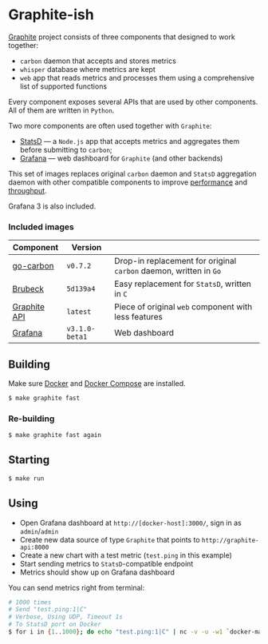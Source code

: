 # Graphite-ish

[Graphite](http://graphiteapp.org/) project consists of three components that designed to work together:

* `carbon` daemon that accepts and stores metrics
* `whisper` database where metrics are kept
* `web` app that reads metrics and processes them using a comprehensive list of
supported functions

Every component exposes several APIs that are used by other components. All of
them are written in `Python`.

Two more components are often used together with `Graphite`:

* [StatsD](https://github.com/etsy/statsd) — a `Node.js` app that accepts metrics
and aggregates them before submitting to `carbon`;
* [Grafana](https://github.com/grafana/grafana) — web dashboard for `Graphite` (and
other backends)

This set of images replaces original `carbon` daemon and `StatsD` aggregation
daemon with other compatible components to improve
[performance](https://github.com/lomik/go-carbon/tree/v0.7.2#performance) and
[throughput](https://github.com/github/brubeck/tree/5d139a4#faq).

Grafana 3 is also included.

### Included images
| Component | Version |   |
|-----------|---------|---|
| [go-carbon](https://github.com/lomik/go-carbon/tree/v0.7.2) | `v0.7.2` | Drop-in replacement for original `carbon` daemon, written in `Go` |
| [Brubeck](https://github.com/github/brubeck/tree/5d139a4) | `5d139a4` | Easy replacement for `StatsD`, written in `C` |
| [Graphite API](https://github.com/brutasse/graphite-api) | `latest` | Piece of original `web` component with less features |
| [Grafana](https://github.com/grafana/grafana/tree/v3.1.0-beta1) | `v3.1.0-beta1` | Web dashboard |

## Building

Make sure [Docker](https://www.docker.com/products/docker) and
[Docker Compose](https://www.docker.com/products/docker-compose) are installed.

```bash
$ make graphite fast
```

### Re-building

```bash
$ make graphite fast again
```

## Starting

```bash
$ make run
```

## Using

* Open Grafana dashboard at `http://[docker-host]:3000/`, sign in as `admin`/`admin`
* Create new data source of type `Graphite` that points to `http://graphite-api:8000`
* Create a new chart with a test metric (`test.ping` in this example)
* Start sending metrics to `StatsD`-compatible endpoint
* Metrics should show up on Grafana dashboard

You can send metrics right from terminal:

```bash
# 1000 times
# Send "test.ping:1|C"
# Verbose, Using UDP, Timeout 1s
# To StatsD port on Docker
$ for i in {1..1000}; do echo "test.ping:1|C" | nc -v -u -w1 `docker-machine ip` 8126; done
```
